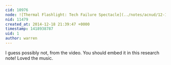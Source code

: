 ```yaml
---
cid: 10976
node: ![Thermal Flashlight: Tech Failure Spectacle](../notes/acnud/12-17-2014/thermal-flashlight-tech-failure-spectacle)
nid: 11479
created_at: 2014-12-18 21:39:47 +0000
timestamp: 1418938787
uid: 1
author: warren
---
```


I guess possibly not, from the video. You should embed it in this research note! Loved the music.